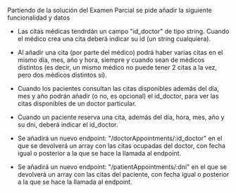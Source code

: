 Partiendo de la solución del Examen Parcial se pide añadir la siguiente funcionalidad y datos

- Las citas médicas tendrdán un campo "id_doctor" de tipo string. Cuando el médico crea una cita deberá indicar su id (un string cualquiera).

- Al añadir una cita (por parte del médico) podrá haber varias citas en el mismo día, mes, año y hora, siempre y cuando sean de médicos distintos (es decir, un mismo médico no puede tener 2 citas a la vez, pero dos médicos distintos sí).

- Cuando los pacientes consultan las citas disponibles además del día, mes y año podrán añadir (o no, es opcional) el id_doctor, para ver las citas disponibles de un doctor particular.

- Cuando un paciente reserva una cita, además del día, hora, mes, año y su dni, deberá indicar el id_doctor.

- Se añadirá un nuevo endpoint: "/doctorAppointments/:id_doctor" en el que se devolverá un array con las citas ocupadas del doctor, con fecha igual o posterior a la que se hace la llamada al endpoint.

- Se añadirá un nuevo endpoint: "/patientAppointments/:dni" en el que se devolverá un array con las citas del paciente, con fecha igual o posterior a la que se hace la llamada al endpoint.

